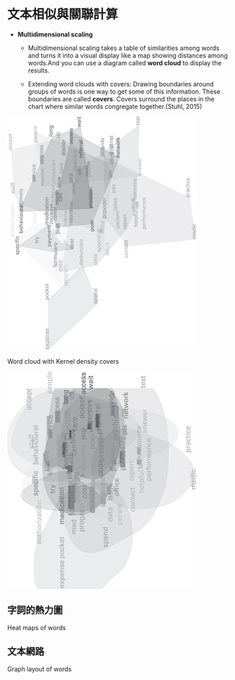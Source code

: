 # 文本相似與關聯計算


- **Multidimensional scaling**

    * Multidimensional scaling takes a table of similarities among words and turns it into a visual display like a map showing distances among words.And you can use a diagram called **word cloud** to display the results.

    * Extending word clouds with covers: 
Drawing boundaries around groups of words is one way to get some of this information. These boundaries are called **covers**. Covers surround the places in the chart where similar words congregate together.(Stuhl, 2015)

![Word cloud with convex hull covers](wordcloud.jpg) 



Word cloud with Kernel density covers

![Word cloud with Kernel density covers](wordcloud2.jpg)



## 字詞的熱力圖

Heat maps of words

## 文本網路

Graph layout of words
